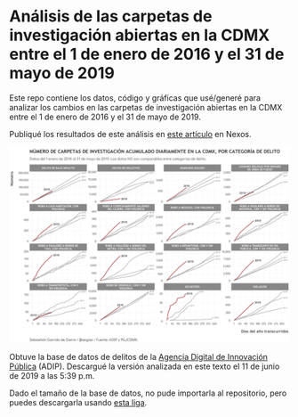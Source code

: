 # Análisis de las carpetas de investigación abiertas en la CDMX entre el 1 de enero de 2016 y el 31 de mayo de 2019 

Este repo contiene los datos, código y gráficas que usé/generé para analizar los cambios en las carpetas de investigación abiertas en la CDMX entre el 1 de enero de 2016 y el 31 de mayo de 2019.

Publiqué los resultados de este análisis en [este artículo](https://datos.nexos.com.mx/?p=882) en Nexos. 

![My image](https://github.com/segasi/analisis_ci_pgjcdmx_a_mayo_2019/blob/master/03_graficas/num_acumulado_ci_por_categoria.png)

Obtuve la base de datos de delitos de la [Agencia Digital de Innovación Pública](https://datos.cdmx.gob.mx/explore/dataset/carpetas-de-investigacion-pgj-cdmx/custom/) (ADIP). Descargué la versión analizada en este texto el 11 de junio de 2019 a las 5:39 p.m.

Dado el tamaño de la base de datos, no pude importarla al repositorio, pero puedes descargarla usando [esta liga](https://drive.google.com/drive/folders/136SlSjPXzq8m8QGPYb9DGx17YY34-UdW?usp=sharing).




